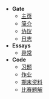 * **Gate**
  * [主页](/)
  * [简介](gate/gate)
  * [协议](page/right)
  * [日志](gate/logs)
* **Essays**
  * [异常](personal/wrong)
* **Code**
  - [习题](code/test)
  - [作业](code/home)
  - [期末资料](code/final)
  - [比赛题解](code/contest)

